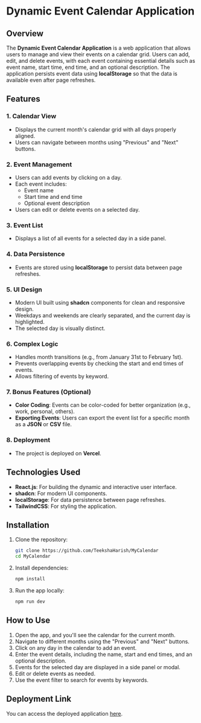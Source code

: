 # Dynamic Event Calendar Application

## Overview
The **Dynamic Event Calendar Application** is a web application that allows users to manage and view their events on a calendar grid. Users can add, edit, and delete events, with each event containing essential details such as event name, start time, end time, and an optional description. The application persists event data using **localStorage** so that the data is available even after page refreshes.

## Features

### 1. **Calendar View**
   - Displays the current month's calendar grid with all days properly aligned.
   - Users can navigate between months using "Previous" and "Next" buttons.
   
### 2. **Event Management**
   - Users can add events by clicking on a day.
   - Each event includes:
     - Event name
     - Start time and end time
     - Optional event description
   - Users can edit or delete events on a selected day.

### 3. **Event List**
   - Displays a list of all events for a selected day in a side panel.

### 4. **Data Persistence**
   - Events are stored using **localStorage** to persist data between page refreshes.

### 5. **UI Design**
   - Modern UI built using **shadcn** components for clean and responsive design.
   - Weekdays and weekends are clearly separated, and the current day is highlighted.
   - The selected day is visually distinct.

### 6. **Complex Logic**
   - Handles month transitions (e.g., from January 31st to February 1st).
   - Prevents overlapping events by checking the start and end times of events.
   - Allows filtering of events by keyword.

### 7. **Bonus Features (Optional)**
   - **Color Coding**: Events can be color-coded for better organization (e.g., work, personal, others).
   - **Exporting Events**: Users can export the event list for a specific month as a **JSON** or **CSV** file.

### 8. **Deployment**
   - The project is deployed on **Vercel**.

## Technologies Used
- **React.js**: For building the dynamic and interactive user interface.
- **shadcn**: For modern UI components.
- **localStorage**: For data persistence between page refreshes.
- **TailwindCSS**: For styling the application.

## Installation

1. Clone the repository:

   ```bash
   git clone https://github.com/TeekshaHarish/MyCalendar
   cd MyCalendar
   ```

2. Install dependencies:

   ```bash
   npm install
   ```

3. Run the app locally:
   
   ```bash
   npm run dev
   ```


## How to Use

1. Open the app, and you'll see the calendar for the current month.
2. Navigate to different months using the "Previous" and "Next" buttons.
3. Click on any day in the calendar to add an event.
4. Enter the event details, including the name, start and end times, and an optional description.
5. Events for the selected day are displayed in a side panel or modal.
6. Edit or delete events as needed.
7. Use the event filter to search for events by keywords.

## Deployment Link
You can access the deployed application [here](https://my-calendar-sage.vercel.app/).
